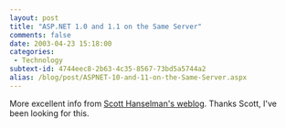```yaml
---
layout: post
title: "ASP.NET 1.0 and 1.1 on the Same Server"
comments: false
date: 2003-04-23 15:18:00
categories:
 - Technology
subtext-id: 4744eec8-2b63-4c35-8567-73bd5a5744a2
alias: /blog/post/ASPNET-10-and-11-on-the-Same-Server.aspx
---
```



More excellent info from [Scott Hanselman's weblog](http://radio.weblogs.com/0106747/). Thanks Scott, I've been looking for this.
